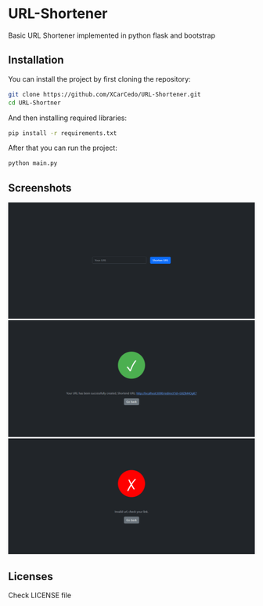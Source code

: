 
# URL-Shortener

Basic URL Shortener implemented in python flask and bootstrap




## Installation

You can install the project by first cloning the repository:

```bash
git clone https://github.com/XCarCedo/URL-Shortener.git
cd URL-Shortner
```
And then installing required libraries:
```bash
pip install -r requirements.txt
```
After that you can run the project:
```bash
python main.py
```

    
## Screenshots

![Screenshot 1](screenshots/screenshot1.png)
![Screenshot 2](screenshots/screenshot2.png)
![Screenshot 3](screenshots/screenshot3.png)

## Licenses
Check LICENSE file
